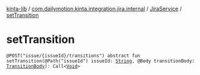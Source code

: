 [kinta-lib](../../index.md) / [com.dailymotion.kinta.integration.jira.internal](../index.md) / [JiraService](index.md) / [setTransition](./set-transition.md)

# setTransition

`@POST("issue/{issueId}/transitions") abstract fun setTransition(@Path("issueId") issueId: `[`String`](https://kotlinlang.org/api/latest/jvm/stdlib/kotlin/-string/index.html)`, @Body transitionBody: `[`TransitionBody`](../-transition-body/index.md)`): Call<`[`Void`](https://docs.oracle.com/javase/6/docs/api/java/lang/Void.html)`>`